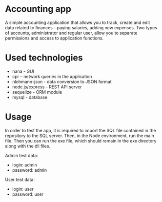 # Accounting app

A simple accounting application that allows you to track, create and edit data related to finances - paying salaries, adding new expenses. Two types of accounts, administrator and regular user, allow you to separate permissions and access to application functions.

# Used technologies

- nana - GUI
- cpr – network queries in the application
- nlohmann-json - data conversion to JSON format
- node.js/express - REST API server
- sequelize - ORM module
- mysql - database

# Usage

In order to test the app, it is required to import the SQL file contained in the repository to the SQL server. Then, in the Node environment, run the main file. Then you can run the exe file, which should remain in the exe directory along with the dll files.

Admin test data:

- login: admin
- password: admin

User test data:

- login: user
- password: user
